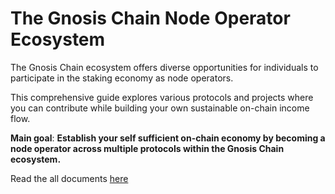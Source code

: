 # The Gnosis Chain Node Operator Ecosystem

The Gnosis Chain ecosystem offers diverse opportunities for individuals to participate in the staking economy as node operators. 

This comprehensive guide explores various protocols and projects where you can contribute while building your own sustainable on-chain income flow.

**Main goal**: **Establish your self sufficient on-chain economy by becoming a node operator across multiple protocols within the Gnosis Chain ecosystem.**

Read the all documents [here](https://github.com/0xarmagan/The-Gnosis-Chain-Node-Operator-Ecosystem/blob/main/The%20Node%20Operator%20Economy.md)
